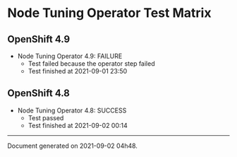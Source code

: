 
Node Tuning Operator Test Matrix
================================

OpenShift 4.9
-------------


* Node Tuning Operator 4.9: FAILURE
  - Test failed because the operator step failed
  - Test finished at 2021-09-01 23:50

OpenShift 4.8
-------------


* Node Tuning Operator 4.8: SUCCESS
  - Test passed
  - Test finished at 2021-09-02 00:14


---
Document generated on 2021-09-02 04h48.
